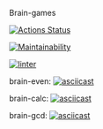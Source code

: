 Brain-games

[![Actions Status](https://github.com/diazdressk/frontend-project-lvl1/workflows/hexlet-check/badge.svg)](https://github.com/diazdressk/frontend-project-lvl1/actions)

[![Maintainability](https://api.codeclimate.com/v1/badges/49397be05e4584b21a6b/maintainability)](https://codeclimate.com/github/diazdressk/frontend-project-lvl1/maintainability)

[![linter](https://github.com/diazdressk/frontend-project-lvl1/workflows/linter/badge.svg)](https://github.com/diazdressk/frontend-project-lvl1/actions)

brain-even:
[![asciicast](https://asciinema.org/a/385165.svg)](https://asciinema.org/a/385165)

brain-calc:
[![asciicast](https://asciinema.org/a/385166.svg)](https://asciinema.org/a/385166)

brain-gcd:
[![asciicast](https://asciinema.org/a/385167.svg)](https://asciinema.org/a/385167)

